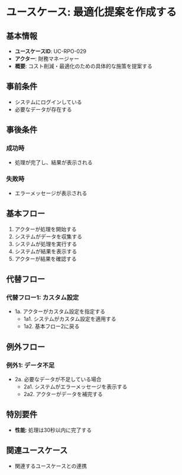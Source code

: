 # ユースケース: 最適化提案を作成する

## 基本情報
- **ユースケースID**: UC-RPO-029
- **アクター**: 財務マネージャー
- **概要**: コスト削減・最適化のための具体的な施策を提案する

## 事前条件
- システムにログインしている
- 必要なデータが存在する

## 事後条件
### 成功時
- 処理が完了し、結果が表示される

### 失敗時
- エラーメッセージが表示される

## 基本フロー
1. アクターが処理を開始する
2. システムがデータを収集する
3. システムが処理を実行する
4. システムが結果を表示する
5. アクターが結果を確認する

## 代替フロー
### 代替フロー1: カスタム設定
- 1a. アクターがカスタム設定を指定する
  - 1a1. システムがカスタム設定を適用する
  - 1a2. 基本フロー2に戻る

## 例外フロー
### 例外1: データ不足
- 2a. 必要なデータが不足している場合
  - 2a1. システムがエラーメッセージを表示する
  - 2a2. アクターがデータを補完する

## 特別要件
- **性能**: 処理は30秒以内に完了する

## 関連ユースケース
- 関連するユースケースとの連携
